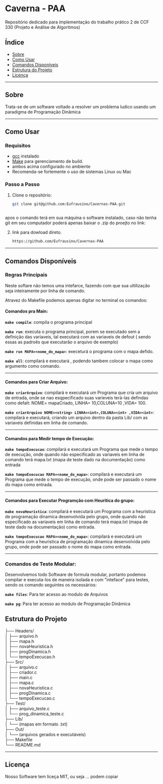 # Caverna - PAA

Repositório dedicado para implementação do trabalho prático 2 de CCF 330 (Projeto e Análise de Algoritmos) 

## Índice

- [Sobre](#sobre)
- [Como Usar](#como-usar)
- [Comandos Disponíveis](#comandos-disponíveis)
- [Estrutura do Projeto](#estrutura-do-projeto)
- [Licença](#licença)

---

## Sobre

Trata-se de um software voltado a resolver um problema ludico usando um paradigma de Programação Dinâmica 

---

## Como Usar

### Requisitos

- [gcc](https://gcc.gnu.org/) instalado
- [Make](https://www.gnu.org/software/make/) para gerenciamento de build.
- ambos acima configurado no ambiente
- Recomenda-se fortemente o uso de sistemas Linux ou Mac 

### Passo a Passo

1. Clone o repositório:
   ```bash
   git clone git@github.com:Eufrausino/Cavernas-PAA.git
 
 apos o comando terá em sua máquina o software instalado, caso não tenha git em seu computador poderá apenas baixar o .zip do proejto no link:

2. link para dowload direto. 
    ```bash 
    https://github.com/Eufrausino/Cavernas-PAA

---


## Comandos Disponíveis
### Regras Principais 

Neste softare não temos uma intefarce, fazendo com que sua ultilização seja inteiramente por linha de comando. 

Atravez do Makefile podemos apenas digitar no terminal os comandos: 

#### Comandos pra Main:
**`make compile`**: compila o programa principal

**`make run`**: executa o programa principal, porem se executado sem a definição das variaveis, tal executará com as variaveis de defout ( sendo essas as padroẽs que executarão o arquivo de exemplo)

**`make run MAPA=<nome_do_mapa>`**: execeturá o programa com o mapa defido. 

**`make all`**: compilará e executará , podendo tambem colocar o mapa como argumento como comando. 

---
#### Comandos para Criar Arquivo:
**`make criarArquivo`**:  compilará e executará um Programa que cria um arquivo de entrada, onde se nao esqpecificado suas varieveis terá-las defindas como defalt: NOME= mapaCriado, LINHA= 10,COLUNA=10 ,VIDA= 100.

**`make criarArquivo NOME=<string> LINHA=<int>,COLUNA=<int> ,VIDA=<int>`**: compilará e executará, criando um arquivo dentro da pasta Lib/ com as variaveis definidas em linha de comando. 

---
#### Comandos para Medir tempo de Execução:
**`make tempoExecucao`**:  compilará e executará um Programa que mede o tempo de execução, onde quando não especificado as variaveis em linha de comando terá mapa.txt (mapa de teste dado na documentação) como entrada 

**`make tempoExecucao MAPA=<nome_do_mapa>`**: compilará e executará um Programa que mede o tempo de execução, onde pode ser passado o nome do mapa como entrada.

---
#### Comandos para Executar Programção com Heuritica do grupo:
**`make novaHeuristica`**:  compilará e executará um Programa com a heuristica de programação dinamica desenvolvida pelo grupo, onde quando não especificado as variaveis em linha de comando terá mapa.txt (mapa de teste dado na documentação) como entrada.

**`make tempoExecucao MAPA=<nome_do_mapa>`**: compilará e executará um Programa com a heuristica de programação dinamica desenvolvida pelo grupo, onde pode ser passado o nome do mapa como entrada.

---
### Comandos de Teste Modular:

Desenvolvemos todo Software de formula modular, portanto podemos compilar e executa-los de maneira isolada e com "inteface" para testes, sendo os comando seguintes os necessários:

**`make files`**: Para ter acesso ao modulo de Arquivos

**`make pg`**: Para ter acesso ao modulo de Programação Dinâmica

## Estrutura do Projeto

├── Headers/  
│   ├── arquivo.h  
│   ├── mapa.h  
│   ├── novaHeuristica.h  
│   ├── progDinamica.h  
│   └── tempoExecucao.h  
├── Src/  
│   ├── arquivo.c  
│   ├── criador.c  
│   ├── main.c  
│   ├── mapa.c  
│   ├── novaHeuristica.c  
│   ├── progDinamica.c   
│   └── tempoExecucao.c  
├── Test/  
│   ├── arquivo_teste.c  
│   └── prog_dinamica_teste.c   
├── Lib/  
│   └── (mapas em formato .txt)  
├── Out/  
│   └── (arquivos gerados e executáveis)  
├── Makefile  
└── README.md  

---
## Licença

Nosso Software tem liceça MIT, ou seja ... podem copiar 
